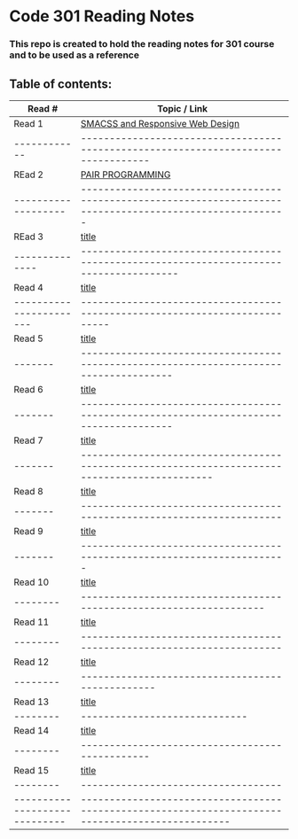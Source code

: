 # Code 301 Reading Notes

### This repo is created to hold the reading notes for 301 course and to be used as a reference

## Table of contents:

Read # | Topic / Link
---------|-------------
Read 1 | [SMACSS and Responsive Web Design](https://hishamalnaji.github.io/reading-notes-301/read01)
------------|----------------------------------------------------------------------------------
REad 2 | [PAIR PROGRAMMING](https://hishamalnaji.github.io/reading-notes-301/read02)
-------------------|----------------------------------------------------------------------------------------------------------
REad 3 | [title](url)
--------------|---------------------------------------------------------------------------------------
Read 4 | [title](url)
-----------------------|---------------------------------------------------------------------------
Read 5 | [title](url)
-------|--------------------------------------------------------------------------------------
Read 6 | [title](url)
-------|--------------------------------------------------------------------------------------
Read 7 | [title](url)
-------|---------------------------------------------------------------------------------------------
Read 8 | [title](url)
-------|----------------------------------------------------------------------
Read 9 | [title](url)
-------|-----------------------------------------------------------------------
Read 10 | [title](url)
--------|-------------------------------------------------------------------
Read 11 | [title](url)
--------|----------------------------------------------------------------------
Read 12 | [title](url)
--------|------------------------------------------------
Read 13 | [title](url)
--------|-----------------------------
Read 14 | [title](url)
--------|-----------------------------------------------
Read 15 | [title](url)
--------|-----------------------------------
-----------------------------|------------------------------------------------------------------------------------------------
